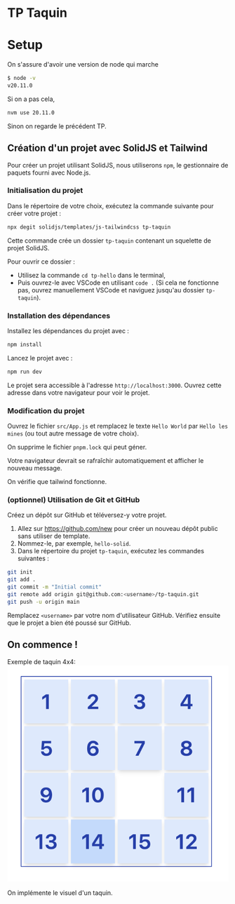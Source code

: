 # TP Taquin

# Setup

On s'assure d'avoir une version de node qui marche 

```bash
$ node -v
v20.11.0
```


Si on a pas cela, 

```bash
nvm use 20.11.0
```

Sinon on regarde le précédent TP.

## Création d'un projet avec SolidJS et Tailwind

Pour créer un projet utilisant SolidJS, nous utiliserons `npm`, le gestionnaire de paquets fourni avec Node.js.

### Initialisation du projet

Dans le répertoire de votre choix, exécutez la commande suivante pour créer votre projet :

```bash
npx degit solidjs/templates/js-tailwindcss tp-taquin
```

Cette commande crée un dossier `tp-taquin` contenant un squelette de projet SolidJS.

Pour ouvrir ce dossier :

- Utilisez la commande `cd tp-hello` dans le terminal,
- Puis ouvrez-le avec VSCode en utilisant `code .` (Si cela ne fonctionne pas, ouvrez manuellement VSCode et naviguez jusqu'au dossier `tp-taquin`).

### Installation des dépendances

Installez les dépendances du projet avec :

```bash
npm install
```

Lancez le projet avec :

```bash
npm run dev
```

Le projet sera accessible à l'adresse `http://localhost:3000`. Ouvrez cette adresse dans votre navigateur pour voir le projet.

### Modification du projet

Ouvrez le fichier `src/App.js` et remplacez le texte `Hello World` par `Hello les mines` (ou tout autre message de votre choix).

On supprime le fichier `pnpm.lock` qui peut géner.


Votre navigateur devrait se rafraîchir automatiquement et afficher le nouveau message.

On vérifie que tailwind fonctionne.

### (optionnel) Utilisation de Git et GitHub

Créez un dépôt sur GitHub et téléversez-y votre projet.

1. Allez sur https://github.com/new pour créer un nouveau dépôt public sans utiliser de template.
2. Nommez-le, par exemple, `hello-solid`.
3. Dans le répertoire du projet `tp-taquin`, exécutez les commandes suivantes :

```bash
git init
git add .
git commit -m "Initial commit"
git remote add origin git@github.com:<username>/tp-taquin.git
git push -u origin main
```

Remplacez `<username>` par votre nom d'utilisateur GitHub. Vérifiez ensuite que le projet a bien été poussé sur GitHub.


## On commence !

Exemple de taquin 4x4:
![taquin.png](taquin.png)

On implémente le visuel d'un taquin.
